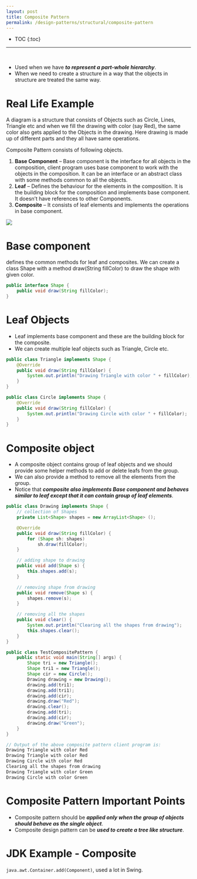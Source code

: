```yaml
---
layout: post
title: Composite Pattern
permalink: /design-patterns/structural/composite-pattern
---
```


- TOC
{:toc}

<hr><br>

-	Used when we have ***to represent a part-whole hierarchy***. 
-	When we need to create a structure in a way that the objects in structure are treated the same way.

# Real Life Example
A diagram is a structure that consists of Objects such as Circle, Lines, Triangle etc and when we fill the drawing with color (say Red), the same color also gets applied to the Objects in the drawing. Here drawing is made up of different parts and they all have same operations.

Composite Pattern consists of following objects.
1.	**Base Component** – Base component is the interface for all objects in the composition, client program uses base component to work with the objects in the composition. It can be an interface or an abstract class with some methods common to all the objects.
2.	**Leaf** – Defines the behaviour for the elements in the composition. It is the building block for the composition and implements base component. It doesn’t have references to other Components.
3.	**Composite** – It consists of leaf elements and implements the operations in base component.

![]({{site.cdn}}/design-patterns/structural-composite.png)

# Base component
defines the common methods for leaf and composites. We can create a class Shape with a method draw(String fillColor) to draw the shape with given color.

```java
public interface Shape {
    public void draw(String fillColor);
}
```
# Leaf Objects
- Leaf implements base component and these are the building block for the composite.
- We can create multiple leaf objects such as Triangle, Circle etc.

```java
public class Triangle implements Shape {
    @Override
    public void draw(String fillColor) {
        System.out.println("Drawing Triangle with color " + fillColor);
    }
}
```
```java
public class Circle implements Shape {
    @Override
    public void draw(String fillColor) {
        System.out.println("Drawing Circle with color " + fillColor);
    }
}
```

# Composite object
- A composite object contains group of leaf objects and we should provide some helper methods to add or delete leafs from the group.
- We can also provide a method to remove all the elements from the group.
- Notice that ***composite also implements Base component and behaves similar to leaf except that it can contain group of leaf elements***.

```java
public class Drawing implements Shape {
    // collection of Shapes
    private List<Shape> shapes = new ArrayList<Shape> ();

    @Override
    public void draw(String fillColor) {
        for (Shape sh: shapes)
            sh.draw(fillColor);
    }

    // adding shape to drawing
    public void add(Shape s) {
        this.shapes.add(s);
    }

    // removing shape from drawing
    public void remove(Shape s) {
        shapes.remove(s);
    }

    // removing all the shapes
    public void clear() {
        System.out.println("Clearing all the shapes from drawing");
        this.shapes.clear();
    }
}
```
```java
public class TestCompositePattern {
    public static void main(String[] args) {
        Shape tri = new Triangle();
        Shape tri1 = new Triangle();
        Shape cir = new Circle();
        Drawing drawing = new Drawing();
        drawing.add(tri1);
        drawing.add(tri1);
        drawing.add(cir);
        drawing.draw("Red");
        drawing.clear();
        drawing.add(tri);
        drawing.add(cir);
        drawing.draw("Green");
    }
}

// Output of the above composite pattern client program is:
Drawing Triangle with color Red
Drawing Triangle with color Red
Drawing Circle with color Red
Clearing all the shapes from drawing
Drawing Triangle with color Green
Drawing Circle with color Green
```

# Composite Pattern Important Points
-	Composite pattern should be ***applied only when the group of objects should behave as the single object***.
-	Composite design pattern can be ***used to create a tree like structure***.

# JDK Example - Composite
`java.awt.Container.add(Component)`, used a lot in Swing.